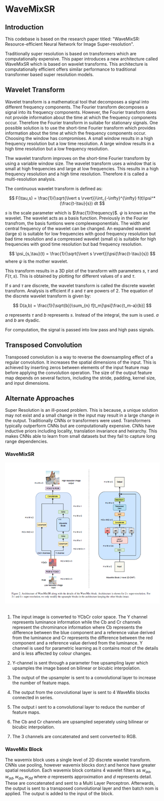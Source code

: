 # WaveMixSR

## Introduction

This codebase is based on the research paper titled: "WaveMixSR: Resource-efficient Neural Network for Image Super-resolution". 

Traditionally super resolution is based on transformers which are computationally expensive. This paper introduces a new architecture called WaveMixSR which is based on wavelet transforms. This architecture is computationally efficient offers similar performance to traditional transformer based super resolution models.

## Wavelet Transform

Wavelet transform is a mathematical tool that decomposes a signal into different frequency components. The Fourier transform decomposes a signal into its frequency components. However, the Fourier transform does not provide information about the time at which the frequency components occur. Therefore the Fourier transform in suitabe for stationary signals. One possible solution is to use the short-time Fourier transform which provides information about the time at which the frequency components occur. Choosing the window has compromises. A small window results in a high frequency resolution but a low time resolution. A large window results in a high time resolution but a low frequency resolution.

Thw wavelet transform improves on the short-time Fourier transform by using a variable window size. The wavelet transform uses a window that is small at high frequencies and large at low frequencies. This results in a high frequency resolution and a high time resolution. Therefore it is called a multi-resolution analysis.

The continuous wavelet transform is defined as:

$$ F(\tau,s) = \frac{1}{\sqrt{\lvert s \rvert}}\int_{-\infty}^{\infty} f(t)\psi^*(\frac{t-\tau}{s}) dt $$

$s$ is the scale parameter which is $\frac{1}{frequency}$. $\psi$ is known as the wavelet. The wavelet acts as a basis function. Previously in the Fourier transfrom, the basis funtions were complexexponentials. The width and central frequency of the wavelet can be changed. An expanded wavelet (large $s$) is suitable for low frequencies with good frequency resolution but bad time resolution and a compressed wavelet (small $s$) is suitable for high frequencies with good time resolution but bad frequency resolution.

$$ \psi_{s,\tau}(t) = \frac{1}{\sqrt{\lvert s \rvert}}\psi(\frac{t-\tau}{s}) $$
where $\psi$ is the mother wavelet. 

This transform results in a 3D plot of the transform with parameters $s$, $\tau$ and $F(\tau,s)$. This is obtained by plotting for different values of $s$ and $\tau$.

If $s$ and $\tau$ are discrete, the wavelet transform is called the discrete wavelet transform. Analysis is efficient if $s$ and $\tau$ are powers of $2$. The equation of the discrete wavelet transform is given by:

$$ D(a,b) = \frac{1}{\sqrt{b}}\sum_{n} f[t_m]\psi[\frac{t_m-a}{b}] $$

$a$ represents $\tau$ and $b$ represents $s$. Instead of the integral, the sum is used. $a$ and $b$ are dyadic.

For computation, the signal is passed into low pass and high pass signals.

## Transposed Convolution

Transposed convolution is a way to reverse the downsampling effect of a regular convolution. It increases the spatial dimensions of the input. This is achieved by inserting zeros between elements of the input feature map before applying the convolution operation. The size of the output feature map depends on several factors, including the stride, padding, kernel size, and input dimensions. 

## Alternate Approaches

Super Resolution is an ill-posed problem. This is because, a unique solution may not exist and a small change in the input may result in a large change in the output. Traditionally CNNs or transformers were used. Transformers typically outperform CNNs but are computationally expensive. CNNs have inductive priors including locality, translation invariance and heirarchy. This makes CNNs able to learn from small datasets but they fail to capture long range dependencies.

### WaveMixSR

<div style="text-align: center;">
  <img src="architecture.png" alt="Architecture of the model">
</div>
<br>


1. The input image is converted to YCbCr color space. The Y channel represents luminance information while the Cb and Cr channels represent the chrominance information where Cb represents the difference between the blue component and a reference value derived from the luminance and Cr represents the difference between the red component and a reference value derived from the luminance. Y channel is used for parametric learning as it contains most of the details and is less affected by colour changes.

2. Y-channel is sent through a parameter free upsampling layer which upsamples the image based on bilinear or bicubic interpolation.

3. The output of the upsampler is sent to a convolutional layer to increase the number of feature maps.

4.  The output from the convolutional layer is sent to 4 WaveMix blocks connected in series.

5. The output i sent to a convolutional layer to reduce the number of feature maps.

6. The Cb and Cr channels are upsampled seperately using bilinear or bicubic interpolation.

7. The 3 channels are concatenated and sent converted to RGB.

### WaveMix Block

The wavemix block uses a single level of 2D discrete wavelet transform. CNNs use pooling, however wavemix blocks don;t and hence have greater spatial resolution. Each wavemix block contains 4 wavelet filters as $w_{aa}, w_{ad}, w_{da}, w_{dd}$ where $a$ represents approximation and $d$ represents detail. These are concatenated and sent to a Multi Layer Perceptron. Afterwards, the output is sent to a transposed convolutional layer and then batch nom is applied. The output is added to the input of the block.

